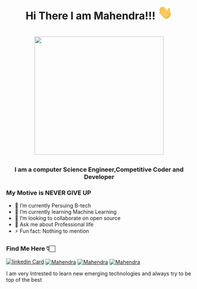 <center><h1>Hi There I am Mahendra!!!  <img src="https://github.com/AsishRaju/AsishRaju/raw/master/gifs/hi.gif" width=40px></img> <h1>
  <img src="https://media2.giphy.com/media/WOwiryOPA0G6jhKqB0/giphy.gif" width="350" height="320">
<h3>I am a computer Science Engineer,Competitive Coder and Developer</h3></center>
   
  <h3>My Motive is NEVER GIVE UP</h3> 
  
- 🔭 I’m currently Persuing B-tech
- 🌱 I’m currently learning Machine Learning
- 👯 I’m looking to collaborate on open source
- 💬 Ask me about Professional life
- ⚡ Fun fact: Nothing to mention

### Find Me Here 👇🏻

[![linkedin Card](https://img.icons8.com/color/28/000000/linkedin.png)](https://www.linkedin.com/in/rapeti-mahendra-7689b520b/)
<a href="https://auth.geeksforgeeks.org/user/nandhamahi098/practice/" target="blank"><img align="center" src="https://cdn.jsdelivr.net/npm/simple-icons@3.0.1/icons/geeksforgeeks.svg" alt="Mahendra" height="30" width="40" /></a>
<a href="https://www.hackerearth.com/@mahendrarapeti444" target="blank"><img align="center" src="https://cdn.jsdelivr.net/npm/simple-icons@3.0.1/icons/hackerearth.svg" alt="Mahendra" height="30" width="40" /></a>
<a href="https://www.codechef.com/users/mahendra444" target="blank"><img align="center" src="https://cdn.jsdelivr.net/npm/simple-icons@3.1.0/icons/codechef.svg" alt="Mahendra" height="30" width="40" /></a>
<br>
<!--[![Gmail Badge](https://img.shields.io/badge/-mahendrarapeti444@gmail.com-c14438?style=flat-square&logo=Gmail&logoColor=white&link=mailto:mahendrarapeti444@gmail.com)](mailto:mahendrarapeti444@gmail.com)-->
<p>I am very Intrested to learn new emerging technologies and always try to be top of the best</p>
<!--![Mahendra github stats](https://github-readme-stats.vercel.app/api?username=MahendraRapeti&show_icons=true&theme=radical)-->

